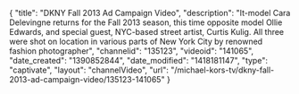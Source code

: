 {
    "title": "DKNY Fall 2013 Ad Campaign Video",
    "description": "It-model Cara Delevingne returns for the Fall 2013 season, this time opposite model Ollie Edwards, and special guest, NYC-based street artist, Curtis Kulig. All three were shot on location in various parts of New York City by renowned fashion photographer",
    "channelid": "135123",
    "videoid": "141065",
    "date_created": "1390852844",
    "date_modified": "1418181147",
    "type": "captivate",
    "layout": "channelVideo",
    "url": "\/michael-kors-tv\/dkny-fall-2013-ad-campaign-video\/135123-141065"
}